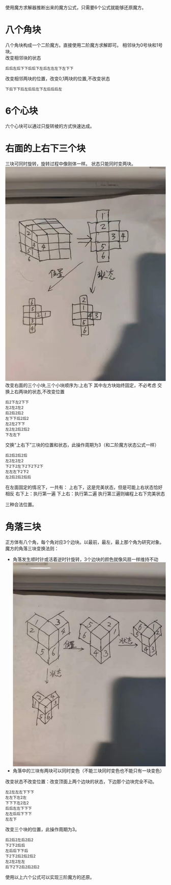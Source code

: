 使用魔方求解器推断出来的魔方公式，只需要6个公式就能够还原魔方。

# 八个角块
八个角块构成一个二阶魔方。直接使用二阶魔方求解即可。
相邻块为0号块和1号块。  
改变相邻块的状态
```
后后左后下下后后下左后左左左下左下下
```
改变相邻两块的位置，改变0,1两块的位置,不改变状态
```
下后下下后左后后左下左后后后左
```
# 6个心块
六个心块可以通过只旋转棱的方式快速达成。

# 右面的上右下三个块
三块可同时旋转，旋转过程中像刚体一样。
状态只能同时变两块。
![面上三个边块的变化示意图](res/三阶魔方面块.jpg)  
改变右面的三个小块,三个小块顺序为:上右下
其中左方块始终固定，不必考虑
交换上右两块的状态,不改变位置
```plain
后2下左2下下
左2左2左2
后2后2后2
左下下后2后2
左2左2下下
左2左2后2后2
下左左下
```

交换“上右下”三块的位置和状态，此操作周期为3（和二阶魔方状态公式一样）
```plain
后2后2后2后
左2左2左2
下2下2左下2下2下2下
左左左下2下2
左2后2后2后后
```
在左面固定的情况下，一共有：
上右下，这是完美状态，但是可能上右状态恰好相反
右下上：执行第一遍
下上右：执行第二遍
执行第三遍则编程上右下完美状态

三种合法位置。


# 角落三块
正方体有八个角，每个角对应3个边块。以最前，最左，最上那个角为研究对象。  
魔方的角落三块变换法则：
* 角落发生顺时针或活着逆时针旋转，3个边块的颜色就像风扇一样维持不动
![角落三块旋转示意图](res/三阶魔方角块.jpg)
* 角落中的三块有两块可以同时变色（不能三块同时变色也不能只有一块变色）


改变状态不改变位置：改变顶面上两个边块的状态，下边那个边块完全不动。
```plain
左2左左左下下下
左左下左2左
下下下左2左2
后后左左下下下
左左后后下下下
左左下
```

改变三个块的位置，此操作周期为3。
```plain
后2后2左后2后2
下2下2后后
左后后下下后
下2下2后2后2后2
左2左2左左
后下2下2后2后2后2
```

使用以上六个公式可以实现三阶魔方的还原。